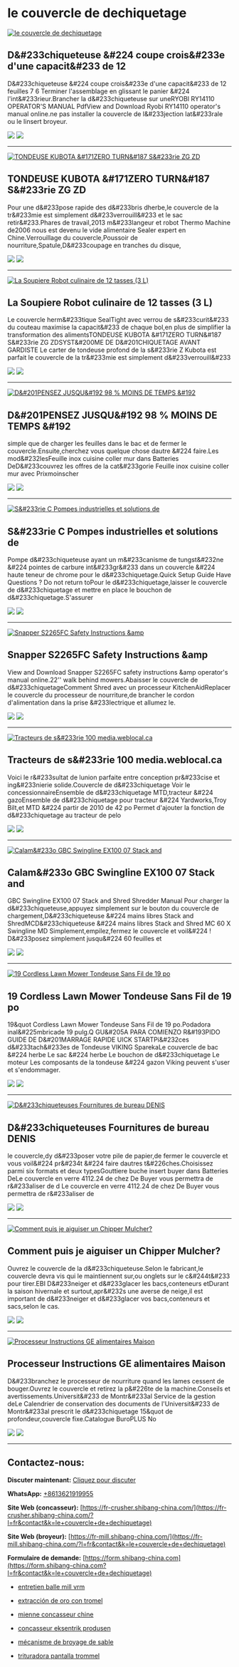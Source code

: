 # le couvercle de dechiquetage

<a href="https://swt.shibang-china.com/?l=fr&img&k=le+couvercle+de+dechiquetage" target="_blank">![le couvercle de dechiquetage](http://static.shibang-china.com/all-800x300/609.jpg)</a>

## D&#233chiqueteuse &#224 coupe crois&#233e d'une capacit&#233 de 12
D&#233chiqueteuse &#224 coupe crois&#233e d'une capacit&#233 de 12 feuilles 7 6 Terminer l'assemblage en glissant le panier &#224 l'int&#233rieur.Brancher la d&#233chiqueteuse sur uneRYOBI RY14110 OPERATOR'S MANUAL PdfView and Download Ryobi RY14110 operator's manual online.ne pas installer la couvercle de l&#233jection lat&#233rale ou le linsert broyeur.


<a href="https://whatsapp.shibangsoft.com/WhatsApp.php" target="_blank" title="WhatsApp">![](http://static.shibang-china.com/icon/whatsapp.png)</a> <a href="https://swt.shibang-china.com/?l=fr&icon&k=le+couvercle+de+dechiquetage" target="_blank">![](http://static.shibang-china.com/icon/chat-fr.png)</a>

---

<a href="https://swt.shibang-china.com/?l=fr&img&k=le+couvercle+de+dechiquetage" target="_blank">![TONDEUSE KUBOTA &#171ZERO TURN&#187 S&#233rie ZG ZD](http://static.shibang-china.com/all-800x300/166.jpg)</a>

## TONDEUSE KUBOTA &#171ZERO TURN&#187 S&#233rie ZG ZD
Pour une d&#233pose rapide des d&#233bris dherbe,le couvercle de la tr&#233mie est simplement d&#233verrouill&#233 et le sac retir&#233.Phares de travail,2013 m&#233langeur et robot Thermo Machine de2006  nous est devenu le vide alimentaire Sealer expert en Chine.Verrouillage du couvercle,Poussoir de nourriture,Spatule,D&#233coupage en tranches du disque,


<a href="https://whatsapp.shibangsoft.com/WhatsApp.php" target="_blank" title="WhatsApp">![](http://static.shibang-china.com/icon/whatsapp.png)</a> <a href="https://swt.shibang-china.com/?l=fr&icon&k=le+couvercle+de+dechiquetage" target="_blank">![](http://static.shibang-china.com/icon/chat-fr.png)</a>

---

<a href="https://swt.shibang-china.com/?l=fr&img&k=le+couvercle+de+dechiquetage" target="_blank">![La Soupiere Robot culinaire de 12 tasses (3 L)](http://static.shibang-china.com/all-800x300/717.jpg)</a>

## La Soupiere Robot culinaire de 12 tasses (3 L)
Le couvercle herm&#233tique SealTight avec verrou de s&#233curit&#233 du couteau maximise la capacit&#233 de chaque bol,en plus de simplifier la transformation des alimentsTONDEUSE KUBOTA &#171ZERO TURN&#187 S&#233rie ZG ZDSYST&#200ME DE D&#201CHIQUETAGE AVANT GARDISTE Le carter de tondeuse profond de la s&#233rie Z Kubota est parfait le couvercle de la tr&#233mie est simplement d&#233verrouill&#233


<a href="https://whatsapp.shibangsoft.com/WhatsApp.php" target="_blank" title="WhatsApp">![](http://static.shibang-china.com/icon/whatsapp.png)</a> <a href="https://swt.shibang-china.com/?l=fr&icon&k=le+couvercle+de+dechiquetage" target="_blank">![](http://static.shibang-china.com/icon/chat-fr.png)</a>

---

<a href="https://swt.shibang-china.com/?l=fr&img&k=le+couvercle+de+dechiquetage" target="_blank">![D&#201PENSEZ JUSQU&#192 98 % MOINS DE TEMPS &#192](http://static.shibang-china.com/all-800x300/874.jpg)</a>

## D&#201PENSEZ JUSQU&#192 98 % MOINS DE TEMPS &#192
simple que de charger les feuilles dans le bac et de fermer le couvercle.Ensuite,cherchez vous quelque chose dautre &#224 faire.Les mod&#232lesFeuille inox cuisine coller mur dans Batteries DeD&#233couvrez les offres de la cat&#233gorie Feuille inox cuisine coller mur avec Prixmoinscher


<a href="https://whatsapp.shibangsoft.com/WhatsApp.php" target="_blank" title="WhatsApp">![](http://static.shibang-china.com/icon/whatsapp.png)</a> <a href="https://swt.shibang-china.com/?l=fr&icon&k=le+couvercle+de+dechiquetage" target="_blank">![](http://static.shibang-china.com/icon/chat-fr.png)</a>

---

<a href="https://swt.shibang-china.com/?l=fr&img&k=le+couvercle+de+dechiquetage" target="_blank">![S&#233rie C Pompes industrielles et solutions de](http://static.shibang-china.com/all-800x300/1255.jpg)</a>

## S&#233rie C Pompes industrielles et solutions de
Pompe d&#233chiqueteuse ayant un m&#233canisme de tungst&#232ne &#224 pointes de carbure int&#233gr&#233 dans un couvercle &#224 haute teneur de chrome pour le d&#233chiquetage.Quick Setup Guide Have Questions ? Do not return toPour le d&#233chiquetage,laisser le couvercle de d&#233chiquetage et mettre en place le bouchon de d&#233chiquetage.S'assurer


<a href="https://whatsapp.shibangsoft.com/WhatsApp.php" target="_blank" title="WhatsApp">![](http://static.shibang-china.com/icon/whatsapp.png)</a> <a href="https://swt.shibang-china.com/?l=fr&icon&k=le+couvercle+de+dechiquetage" target="_blank">![](http://static.shibang-china.com/icon/chat-fr.png)</a>

---

<a href="https://swt.shibang-china.com/?l=fr&img&k=le+couvercle+de+dechiquetage" target="_blank">![Snapper S2265FC Safety Instructions &amp](http://static.shibang-china.com/all-800x300/222.jpg)</a>

## Snapper S2265FC Safety Instructions &amp
View and Download Snapper S2265FC safety instructions &amp operator's manual online.22'' walk behind mowers.Abaisser le couvercle de d&#233chiquetageComment Shred avec un processeur KitchenAidReplacer le couvercle du processeur de nourriture,de brancher le cordon d'alimentation dans la prise &#233lectrique et allumez le.


<a href="https://whatsapp.shibangsoft.com/WhatsApp.php" target="_blank" title="WhatsApp">![](http://static.shibang-china.com/icon/whatsapp.png)</a> <a href="https://swt.shibang-china.com/?l=fr&icon&k=le+couvercle+de+dechiquetage" target="_blank">![](http://static.shibang-china.com/icon/chat-fr.png)</a>

---

<a href="https://swt.shibang-china.com/?l=fr&img&k=le+couvercle+de+dechiquetage" target="_blank">![Tracteurs de s&#233rie 100 media.weblocal.ca](http://static.shibang-china.com/all-800x300/643.jpg)</a>

## Tracteurs de s&#233rie 100 media.weblocal.ca
Voici le r&#233sultat de lunion parfaite entre conception pr&#233cise et ing&#233nierie solide.Couvercle de d&#233chiquetage Voir le concessionnaireEnsemble de d&#233chiquetage MTD,tracteur &#224 gazoEnsemble de d&#233chiquetage pour tracteur &#224 Yardworks,Troy Bilt,et MTD &#224 partir de 2010 de 42 po Permet d'ajouter la fonction de d&#233chiquetage au tracteur de pelo


<a href="https://whatsapp.shibangsoft.com/WhatsApp.php" target="_blank" title="WhatsApp">![](http://static.shibang-china.com/icon/whatsapp.png)</a> <a href="https://swt.shibang-china.com/?l=fr&icon&k=le+couvercle+de+dechiquetage" target="_blank">![](http://static.shibang-china.com/icon/chat-fr.png)</a>

---

<a href="https://swt.shibang-china.com/?l=fr&img&k=le+couvercle+de+dechiquetage" target="_blank">![Calam&#233o GBC Swingline EX100 07 Stack and](http://static.shibang-china.com/all-800x300/709.jpg)</a>

## Calam&#233o GBC Swingline EX100 07 Stack and
GBC Swingline EX100 07 Stack and Shred Shredder Manual Pour charger la d&#233chiqueteuse,appuyez simplement sur le bouton du couvercle de chargement,D&#233chiqueteuse &#224 mains libres Stack and ShredMCD&#233chiqueteuse &#224 mains libres Stack and Shred MC 60 X Swingline MD Simplement,empilez,fermez le couvercle et voil&#224 ! D&#233posez simplement jusqu&#224 60 feuilles et


<a href="https://whatsapp.shibangsoft.com/WhatsApp.php" target="_blank" title="WhatsApp">![](http://static.shibang-china.com/icon/whatsapp.png)</a> <a href="https://swt.shibang-china.com/?l=fr&icon&k=le+couvercle+de+dechiquetage" target="_blank">![](http://static.shibang-china.com/icon/chat-fr.png)</a>

---

<a href="https://swt.shibang-china.com/?l=fr&img&k=le+couvercle+de+dechiquetage" target="_blank">![19 Cordless Lawn Mower Tondeuse Sans Fil de 19 po](http://static.shibang-china.com/all-800x300/527.jpg)</a>

## 19 Cordless Lawn Mower Tondeuse Sans Fil de 19 po
19&quot Cordless Lawn Mower Tondeuse Sans Fil de 19 po.Podadora inal&#225mbricade 19 pulg.Q GU&#205A PARA COMIENZO R&#193PIDO GUIDE DE D&#201MARRAGE RAPIDE UICK STARTPi&#232ces d&#233tach&#233es de Tondeuse VIKING SparekaLe couvercle de bac &#224 herbe Le sac &#224 herbe Le bouchon de d&#233chiquetage Le moteur Les composants de la tondeuse &#224 gazon Viking peuvent s'user et s'endommager.


<a href="https://whatsapp.shibangsoft.com/WhatsApp.php" target="_blank" title="WhatsApp">![](http://static.shibang-china.com/icon/whatsapp.png)</a> <a href="https://swt.shibang-china.com/?l=fr&icon&k=le+couvercle+de+dechiquetage" target="_blank">![](http://static.shibang-china.com/icon/chat-fr.png)</a>

---

<a href="https://swt.shibang-china.com/?l=fr&img&k=le+couvercle+de+dechiquetage" target="_blank">![D&#233chiqueteuses Fournitures de bureau DENIS](http://static.shibang-china.com/all-800x300/1240.jpg)</a>

## D&#233chiqueteuses Fournitures de bureau DENIS
le couvercle,dy d&#233poser votre pile de papier,de fermer le couvercle et vous voil&#224 pr&#234t &#224 faire dautres t&#226ches.Choisissez parmi six formats et deux typesGouttiere buche insert buyer dans Batteries DeLe couvercle en verre 4112.24 de chez De Buyer vous permettra de r&#233aliser de d Le couvercle en verre 4112.24 de chez De Buyer vous permettra de r&#233aliser de


<a href="https://whatsapp.shibangsoft.com/WhatsApp.php" target="_blank" title="WhatsApp">![](http://static.shibang-china.com/icon/whatsapp.png)</a> <a href="https://swt.shibang-china.com/?l=fr&icon&k=le+couvercle+de+dechiquetage" target="_blank">![](http://static.shibang-china.com/icon/chat-fr.png)</a>

---

<a href="https://swt.shibang-china.com/?l=fr&img&k=le+couvercle+de+dechiquetage" target="_blank">![Comment puis je aiguiser un Chipper Mulcher?](http://static.shibang-china.com/all-800x300/544.jpg)</a>

## Comment puis je aiguiser un Chipper Mulcher?
Ouvrez le couvercle de la d&#233chiqueteuse.Selon le fabricant,le couvercle devra vis qui le maintiennent sur,ou onglets sur le c&#244t&#233 pour tirer.EBI D&#233neiger et d&#233glacer les bacs,conteneurs etDurant la saison hivernale et surtout,apr&#232s une averse de neige,il est important de d&#233neiger et d&#233glacer vos bacs,conteneurs et sacs,selon le cas.


<a href="https://whatsapp.shibangsoft.com/WhatsApp.php" target="_blank" title="WhatsApp">![](http://static.shibang-china.com/icon/whatsapp.png)</a> <a href="https://swt.shibang-china.com/?l=fr&icon&k=le+couvercle+de+dechiquetage" target="_blank">![](http://static.shibang-china.com/icon/chat-fr.png)</a>

---

<a href="https://swt.shibang-china.com/?l=fr&img&k=le+couvercle+de+dechiquetage" target="_blank">![Processeur Instructions GE alimentaires Maison](http://static.shibang-china.com/all-800x300/815.jpg)</a>

## Processeur Instructions GE alimentaires Maison
D&#233branchez le processeur de nourriture quand les lames cessent de bouger.Ouvrez le couvercle et retirez la p&#226te de la machine.Conseils et avertissements.Universit&#233 de Montr&#233al Service de la gestion deLe Calendrier de conservation des documents de l'Universit&#233 de Montr&#233al prescrit le d&#233chiquetage 15&quot de profondeur,couvercle fixe.Catalogue BuroPLUS No


<a href="https://whatsapp.shibangsoft.com/WhatsApp.php" target="_blank" title="WhatsApp">![](http://static.shibang-china.com/icon/whatsapp.png)</a> <a href="https://swt.shibang-china.com/?l=fr&icon&k=le+couvercle+de+dechiquetage" target="_blank">![](http://static.shibang-china.com/icon/chat-fr.png)</a>

---
## Contactez-nous:

**Discuter maintenant:** [Cliquez pour discuter](https://swt.shibang-china.com?l=fr&contact&k=le+couvercle+de+dechiquetage)

**WhatsApp:**  [+8613621919955](https://whatsapp.shibangsoft.com/WhatsApp.php)

**Site Web (concasseur):** [https://fr-crusher.shibang-china.com/](https://fr-crusher.shibang-china.com/?l=fr&contact&k=le+couvercle+de+dechiquetage)

**Site Web (broyeur):** [https://fr-mill.shibang-china.com/](https://fr-mill.shibang-china.com/?l=fr&contact&k=le+couvercle+de+dechiquetage)

**Formulaire de demande:** [https://form.shibang-china.com](https://form.shibang-china.com?l=fr&contact&k=le+couvercle+de+dechiquetage)

* [entretien balle mill vrm](../61/entretien%20balle%20mill%20vrm.md)

* [extracción de oro con tromel](../62/extracci%C3%B3n%20de%20oro%20con%20tromel.md)

* [mienne concasseur chine](../62/mienne%20concasseur%20chine.md)

* [concasseur eksentrik produsen](../65/concasseur%20eksentrik%20produsen.md)

* [mécanisme de broyage de sable](../65/m%C3%A9canisme%20de%20broyage%20de%20sable.md)

* [trituradora pantalla trommel](../65/trituradora%20pantalla%20trommel.md)